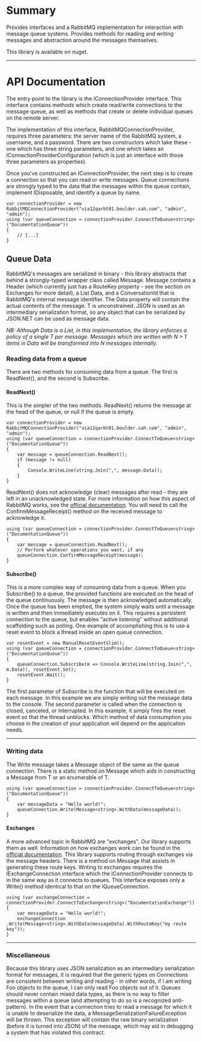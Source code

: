# Summary
Provides interfaces and a RabbitMQ implementation for interaction with message queue systems. Provides methods for reading and writing messages and abstraction around the messages themselves.

This library is available on nuget.

----

# API Documentation
The entry point to the library is the IConnectionProvider interface. This interface contains methods which create read/write connections to the message queue, as well as methods that create or delete individual queues on the remote server. 

The implementation of this interface, RabbitMQConnectionProvider, requires three parameters: the server name of the RabbitMQ system, a username, and a password. There are two constructors which take these - one which has three string parameters, and one which takes an IConnectionProviderConfiguration (which is just an interface with those three parameters as properties).

Once you've constructed an IConnectionProvider, the next step is to create a connection so that you can read or write messages. Queue connections are strongly typed to the data that the messages within the queue contain, implement IDisposable, and identify a queue by name.

    var connectionProvider = new RabbitMQConnectionProvider("via12qarbt01.boulder.sah.com", "admin", "admin");
    using (var queueConnection = connectionProvider.ConnectToQueue<string>("DocumentationQueue"))
    {
        // [...]
    }

## Queue Data

RabbitMQ's messages are serialized in binary - this library abstracts that behind a strongly-typed wrapper class called Message<T>. Message contains a Header (which currently just has a RouteKey property - see the section on Exchanges for more detail), a List<T> Data, and a ConversationId that is RabbitMQ's internal message identifier. The Data property will contain the actual contents of the message. T is unconstrained. JSON is used as an intermediary serialization format, so any object that can be serialized by JSON.NET can be used as message data.

*NB: Although Data is a List<T>, in this implementation, the library enforces a policy of a single T per message. Messages which are written with N > 1 items in Data will be transformed into N messages internally.*

### Reading data from a queue
There are two methods for consuming data from a queue. The first is ReadNext(), and the second is Subscribe.

#### ReadNext()
This is the simpler of the two methods. ReadNext() returns the message at the head of the queue, or null if the queue is empty.

    var connectionProvider = new RabbitMQConnectionProvider("via12qarbt01.boulder.sah.com", "admin", "admin");
    using (var queueConnection = connectionProvider.ConnectToQueue<string>("DocumentationQueue"))
    {
        var message = queueConnection.ReadNext();
        if (message != null)
        {
            Console.WriteLine(string.Join(",", message.Data));
        }
    }

ReadNext() does not acknowledge (clear) messages after read - they are left in an unacknowledged state. For more information on how this aspect of RabbitMQ works, see the [official documentation](https://www.rabbitmq.com/confirms.html). You will need to call the ConfirmMessageReceipt() method on the received message to acknowledge it.

    using (var queueConnection = connectionProvider.ConnectToQueue<string>("DocumentationQueue"))
    {
        var message = queueConnection.ReadNext();
        // Perform whatever operations you want, if any
        queueConnection.ConfirmMessageReceipt(message);
    }

#### Subscribe()
This is a more complex way of consuming data from a queue. When you Subscribe() to a queue, the provided functions are executed on the head of the queue continuously. The message is then acknowledged automatically. Once the queue has been emptied, the system simply waits until a message is written and then immediately executes on it. This requires a persistent connection to the queue, but enables "active listening" without additional scaffolding such as polling. One example of accomplishing this is to use a reset event to block a thread inside an open queue connection.

    var resetEvent = new ManualResetEventSlim();
    using (var queueConnection = connectionProvider.ConnectToQueue<string>("DocumentationQueue"))
    {
        queueConnection.Subscribe(m => Console.WriteLine(string.Join(",", m.Data)), resetEvent.Set);
        resetEvent.Wait();
    }

The first parameter of Subscribe is the function that will be executed on each message. In this example we are simply writing out the message data to the console. The second parameter is called when the connection is closed, canceled, or interrupted. In this example, it simply fires the reset event so that the thread unblocks.
Which method of data consumption you choose in the creation of your application will depend on the application needs.

----

### Writing data
The Write message takes a Message object of the same <T> as the queue connection. There is a static method on Message which aids in constructing a Message<T> from T or an enumerable of T.

    using (var queueConnection = connectionProvider.ConnectToQueue<string>("DocumentationQueue"))
    {
        var messageData = "Hello world!";
        queueConnection.Write(Message<string>.WithData(messageData));
    }

#### Exchanges
A more advanced topic in RabbitMQ are "exchanges". Our library supports them as well. Information on how exchanges work can be found in the [official documentation](https://www.rabbitmq.com/tutorials/tutorial-four-dotnet.html). This library supports routing through exchanges via the message headers. There is a method on Message that assists in generating these route keys. Writing to exchanges requires the IExchangeConnection interface which the IConnectionProvider connects to in the same way as it connects to queues. This interface exposes only a Write() method identical to that on the IQueueConnection.

    using (var exchangeConnection = connectionProvider.ConnectToExchange<string>("DocumentationExchange"))
    {
        var messageData = "Hello world!";
        exchangeConnection .Write(Message<string>.WithData(messageData).WithRouteKey("my route key"));
    }

----

### Miscellaneous

Because this library uses JSON serialization as an intermediary serialization format for messages, it is required that the generic types on Connections are consistent between writing and reading - in other words, if I am writing Foo objects to the queue, I can only read Foo objects out of it. Queues should never contain mixed data types, as there is no way to filter messages within a queue (and attempting to do so is a recognized anti-pattern). In the event that a connection tries to read a message for which it is unable to deserialize the data, a MessageSerializationFailureException will be thrown. This exception will contain the raw binary serialization (before it is turned into JSON) of the message, which may aid in debugging a system that has violated this contract.